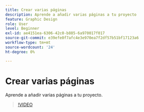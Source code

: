 ```yaml
---
title: Crear varias páginas
description: Aprende a añadir varias páginas a tu proyecto
feature: Graphic Design
role: User
level: Beginner
exl-id: ae4151ea-6306-42c0-b885-6a970017f017
source-git-commit: e39efe0f7afc4e3e970ea7f2df57b51bf17123a6
workflow-type: tm+mt
source-wordcount: '24'
ht-degree: 0%

---
```


# Crear varias páginas

Aprende a añadir varias páginas a tu proyecto.

>[!VIDEO](https://video.tv.adobe.com/v/3420215?quality=12&learn=on&hidetitle=true)

